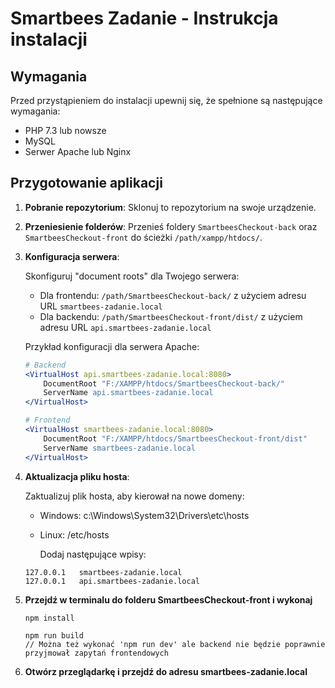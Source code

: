 # Smartbees Zadanie - Instrukcja instalacji

## Wymagania

Przed przystąpieniem do instalacji upewnij się, że spełnione są następujące wymagania:

- PHP 7.3 lub nowsze
- MySQL
- Serwer Apache lub Nginx

## Przygotowanie aplikacji

1. **Pobranie repozytorium**: Sklonuj to repozytorium na swoje urządzenie.

2. **Przeniesienie folderów**: Przenieś foldery `SmartbeesCheckout-back` oraz `SmartbeesCheckout-front` do ścieżki `/path/xampp/htdocs/`.

3. **Konfiguracja serwera**:

   Skonfiguruj "document roots" dla Twojego serwera:

   - Dla frontendu: `/path/SmartbeesCheckout-back/` z użyciem adresu URL `smartbees-zadanie.local`
   - Dla backendu: `/path/SmartbeesCheckout-front/dist/` z użyciem adresu URL `api.smartbees-zadanie.local`

   Przykład konfiguracji dla serwera Apache:

   ```apache
   # Backend
   <VirtualHost api.smartbees-zadanie.local:8080>
       DocumentRoot "F:/XAMPP/htdocs/SmartbeesCheckout-back/"
       ServerName api.smartbees-zadanie.local
   </VirtualHost>

   # Frontend
   <VirtualHost smartbees-zadanie.local:8080>
       DocumentRoot "F:/XAMPP/htdocs/SmartbeesCheckout-front/dist"
       ServerName smartbees-zadanie.local
   </VirtualHost>
   ```
4. **Aktualizacja pliku hosta**:

   Zaktualizuj plik hosta, aby kierował na nowe domeny:

   - Windows: c:\Windows\System32\Drivers\etc\hosts
   - Linux: /etc/hosts
     
     Dodaj następujące wpisy:
    ```
    127.0.0.1   smartbees-zadanie.local
    127.0.0.1   api.smartbees-zadanie.local
    ```
5. **Przejdź w terminalu do folderu SmartbeesCheckout-front i wykonaj**
    ```
    npm install
    
    npm run build
    // Można też wykonać 'npm run dev' ale backend nie będzie poprawnie przyjmował zapytań frontendowych
    ```
6. **Otwórz przeglądarkę i przejdź do adresu smartbees-zadanie.local**
